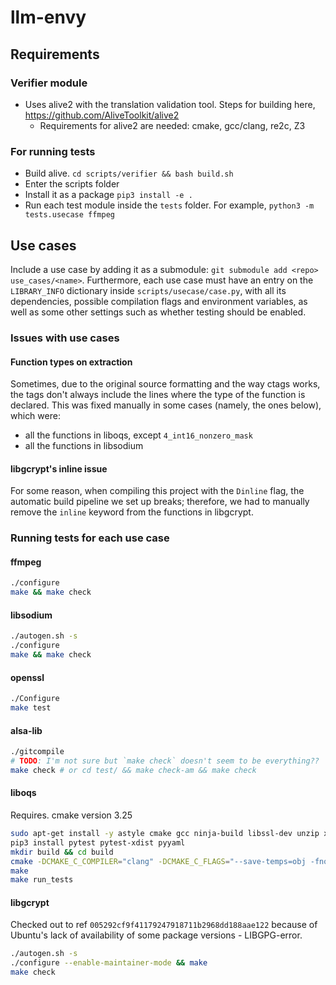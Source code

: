 # llm-envy

## Requirements

### Verifier module
- Uses alive2 with the translation validation tool. Steps for building here, https://github.com/AliveToolkit/alive2
    - Requirements for alive2 are needed: cmake, gcc/clang, re2c, Z3

### For running tests

- Build alive. `cd scripts/verifier && bash build.sh`
- Enter the scripts folder
- Install it as a package `pip3 install -e .`
- Run each test module inside the `tests` folder. For example, `python3 -m tests.usecase ffmpeg`

## Use cases

Include a use case by adding it as a submodule: `git submodule add <repo> use_cases/<name>`.
Furthermore, each use case must have an entry on the `LIBRARY_INFO` dictionary
inside `scripts/usecase/case.py`, with all its dependencies, possible compilation flags
and environment variables, as well as some other settings such as whether testing
should be enabled.

### Issues with use cases

#### Function types on extraction

Sometimes, due to the original source formatting and the way ctags works, the tags
don't always include the lines where the type of the function is declared. This
was fixed manually in some cases (namely, the ones below), which were:

- all the functions in liboqs, except `4_int16_nonzero_mask`
- all the functions in libsodium

#### libgcrypt's inline issue

For some reason, when compiling this project with the `Dinline` flag, the automatic
build pipeline we set up breaks; therefore, we had to manually remove the `inline`
keyword from the functions in libgcrypt.

### Running tests for each use case

#### ffmpeg

```sh
./configure
make && make check
```

#### libsodium

```sh
./autogen.sh -s
./configure
make && make check
```

#### openssl

```sh
./Configure
make test
```


#### alsa-lib

```sh
./gitcompile
# TODO: I'm not sure but `make check` doesn't seem to be everything??
make check # or cd test/ && make check-am && make check
```

#### liboqs
Requires. cmake version 3.25
```sh
sudo apt-get install -y astyle cmake gcc ninja-build libssl-dev unzip xsltproc doxygen graphviz valgrind
pip3 install pytest pytest-xdist pyyaml
mkdir build && cd build
cmake -DCMAKE_C_COMPILER="clang" -DCMAKE_C_FLAGS="--save-temps=obj -fno-strict-aliasing"  -DOQS_USE_OPENSSL=ON -DBUILD_SHARED_LIBS=ON -DCMAKE_INSTALL_PREFIX=/usr -DOPENSSL_ROOT_DIR=/usr/lib/x86_64-linux-gnu ..
make
make run_tests
```

#### libgcrypt

Checked out to ref `005292cf9f41179247918711b2968dd188aae122` because of Ubuntu's lack of availability of some package
versions - LIBGPG-error.

```sh
./autogen.sh -s
./configure --enable-maintainer-mode && make
make check
```
